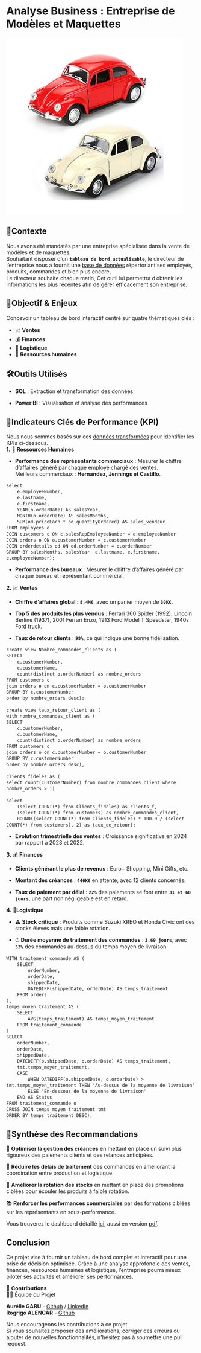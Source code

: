 # Analyse Business : Entreprise de Modèles et Maquettes<br>
![test](https://github.com/Diaure/Analyse-Business/blob/master/03_Images/Picture1.png)<br>

## 🏢**Contexte**
Nous avons été mandatés par une entreprise spécialisée dans la vente de modèles et 
de maquettes.<br>
Souhaitant disposer d’un **`tableau de bord actualisable`**, le directeur de 
l’entreprise nous a fournit une [base de données](https://github.com/Diaure/Analyse-Business/tree/master/01_Data/queries.sql) répertoriant ses employés, produits, 
commandes et bien plus encore, <br> 
Le directeur souhaite  chaque matin, 
Cet outil lui permettra d’obtenir les informations les plus récentes afin de gérer 
efficacement son entreprise.<br>

## 🎯**Objectif & Enjeux**<br>
Concevoir un tableau de bord interactif centré sur quatre thématiques clés :

* 📈 **Ventes**<br>
* 💰 **Finances**<br>
* 🚛 **Logistique**<br>
* 👥 **Ressources humaines**<br>

## 🛠️**Outils Utilisés**

* **SQL** : Extraction et transformation des données

* **Power BI** : Visualisation et analyse des performances

## 📌**Indicateurs Clés de Performance (KPI)**<br>
Nous nous sommes basés sur ces [données transformées](https://github.com/Diaure/Analyse-Business/tree/master/01_Data/cleaned_data) pour identifier les KPIs ci-dessous.<br>
**1.** 👥 **Ressources Humaines**

* **Performance des représentants commerciaux** : Mesurer le chiffre d’affaires 
généré par chaque employé chargé des ventes.<br>
Meilleurs commerciaux : **Hernandez, Jennings et Castillo**.<br>

```
select
	e.employeeNumber, 
	e.lastname,
	e.firstname,
	YEAR(o.orderDate) AS salesYear,
	MONTH(o.orderDate) AS salesMonths,
	SUM(od.priceEach * od.quantityOrdered) AS sales_vendeur
FROM employees e
JOIN customers c ON c.salesRepEmployeeNumber = e.employeeNumber
JOIN orders o ON o.customerNumber = c.customerNumber
JOIN orderdetails od ON od.orderNumber = o.orderNumber
GROUP BY salesMonths, salesYear, e.lastname, e.firstname, e.employeeNumber);
```

* **Performance des bureaux** : Mesurer le chiffre d’affaires généré par chaque 
bureau et représentant commercial.<br>


**2.** 📈 **Ventes**

* **Chiffre d’affaires global** : **`8,4M€`**, avec un panier moyen de **`30K€`**.

* **Top 5 des produits les plus vendus** : Ferrari 360 Spider (1992), Lincoln 
Berline (1937), 2001 Ferrari Enzo, 1913 Ford Model T Speedster, 1940s Ford truck.

* **Taux de retour clients** : **`98%`**, ce qui indique une bonne fidélisation.

```
create view Nombre_commandes_clients as (
SELECT
	c.customerNumber,
    c.customerName,
	count(distinct o.orderNumber) as nombre_orders
FROM customers c
join orders o on c.customerNumber = o.customerNumber
GROUP BY c.customerNumber
order by nombre_orders desc);

create view taux_retour_client as (
with nombre_commandes_client as (
SELECT
	c.customerNumber,
    c.customerName,
	count(distinct o.orderNumber) as nombre_orders
FROM customers c
join orders o on c.customerNumber = o.customerNumber
GROUP BY c.customerNumber
order by nombre_orders desc),

Clients_fideles as (
select count(customerNumber) from nombre_commandes_client where nombre_orders > 1)

select
	(select COUNT(*) from Clients_fideles) as clients_f,
    (select COUNT(*) from customers) as nombre_commandes_client,
    ROUND((select COUNT(*) from Clients_fideles) * 100.0 / (select COUNT(*) from customers), 2) as taux_de_retour);
```

* **Evolution trimestrielle des ventes** : Croissance significative en 2024 par 
rapport à 2023 et 2022.


**3.** 💰 **Finances**

* **Clients générant le plus de revenus** : Euro+ Shopping, Mini Gifts, etc.

* **Montant des créances** : **`446K€`** en attente, avec 12 clients concernés.

* **Taux de paiement par délai** : **`22%`** des paiements se font entre **`31 et 60 
jours`**, une part non négligeable est en retard.


**4.** 🚛**Logistique**

* ⚠️ **Stock critique** : Produits comme Suzuki XREO et Honda Civic ont des stocks 
élevés mais une faible rotation.

* ⏱ **Durée moyenne de traitement des commandes** : **`3,69 jours`**, avec **`53%`**
des commandes au-dessus du temps moyen de livraison.<br>

```
WITH traitement_commande AS (
    SELECT 
        orderNumber, 
        orderDate, 
        shippedDate, 
        DATEDIFF(shippedDate, orderDate) AS temps_traitement
    FROM orders
),
temps_moyen_traitement AS (
    SELECT 
        AVG(temps_traitement) AS temps_moyen_traitement
    FROM traitement_commande
)
SELECT 
    orderNumber, 
    orderDate, 
    shippedDate, 
    DATEDIFF(o.shippedDate, o.orderDate) AS temps_traitement,
    tmt.temps_moyen_traitement,
    CASE 
        WHEN DATEDIFF(o.shippedDate, o.orderDate) > tmt.temps_moyen_traitement THEN 'Au-dessus de la moyenne de livraison'
        ELSE 'En-dessous de la moyenne de livraison'
    END AS Status
FROM traitement_commande o
CROSS JOIN temps_moyen_traitement tmt
ORDER BY temps_traitement DESC);
```

## 📢**Synthèse des Recommandations**

📌 **Optimiser la gestion des créances** en mettant en place un suivi plus 
rigoureux des paiements clients et des relances anticipées.

🚀 **Réduire les délais de traitement** des commandes en améliorant la coordination
entre production et logistique.

🔄 **Améliorer la rotation des stocks** en mettant en place des promotions ciblées
pour écouler les produits à faible rotation.

📚 **Renforcer les performances commerciales** par des formations ciblées sur les 
représentants en sous-performance.

Vous trouverez le dashboard détaillé [ici](https://github.com/Diaure/Analyse-Business/blob/master/02_Dasboards/Analyse%20business_KPIs_solo.pbix), aussi en version [pdf](https://drive.google.com/file/d/1mturDTBMuOv12l7cLJSa9_MqjyGpEYnJ/view?usp=sharing).

## **Conclusion**

Ce projet vise à fournir un tableau de bord complet et interactif pour une prise 
de décision optimisée. Grâce à une analyse approfondie des ventes, finances, 
ressources humaines et logistique, l’entreprise pourra mieux piloter ses activités 
et améliorer ses performances.<br>

🤝 **Contributions**<br>
👨‍💻 Équipe du Projet<br>

**Aurélie GABU** - [Github](https://github.com/Diaure/Projects) / [LinkedIn](https://www.linkedin.com/in/aurelie-gabu/)<br>
**Rogrigo ALENCAR** - [Github](https://github.com/hawdgeal) <br>

Nous encourageons les contributions à ce projet.<br> 
Si vous souhaitez proposer des améliorations, corriger des erreurs ou ajouter de 
nouvelles fonctionnalités, n'hésitez pas à soumettre une pull request.

